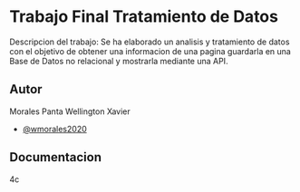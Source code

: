 # Trabajo Final Tratamiento de Datos

Descripcion del trabajo: Se ha elaborado un analisis y tratamiento de datos con el objetivo de obtener una informacion de una pagina guardarla en una Base de Datos no relacional y mostrarla mediante una API.

## Autor
Morales Panta Wellington Xavier

- [@wmorales2020](https://www.github.com/wmorales2020)

## Documentacion
4c
